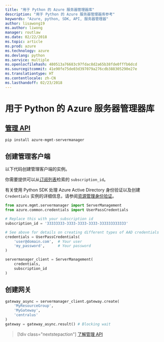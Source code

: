 ```yaml
---
title: "用于 Python 的 Azure 服务器管理器库"
description: "用于 Python 的 Azure 服务器管理器库参考"
keywords: "Azure, python, SDK, API, 服务器管理器"
author: lisawong19
ms.author: liwong
manager: routlaw
ms.date: 02/22/2018
ms.topic: article
ms.prod: azure
ms.technology: azure
ms.devlang: python
ms.service: multiple
ms.openlocfilehash: 480513a76683c97fdac8d2a65b38fde0fffb6dcd
ms.sourcegitcommit: 41e90fe75de03d397079a276cdb388305290e27e
ms.translationtype: HT
ms.contentlocale: zh-CN
ms.lasthandoff: 02/23/2018
---
```

# <a name="azure-server-manager-libraries-for-python"></a>用于 Python 的 Azure 服务器管理器库

## <a name="management-apipythonapioverviewazureservermanagermanagement"></a>[管理 API](/python/api/overview/azure/servermanager/management)

```bash
pip install azure-mgmt-servermanager
```

## <a name="create-the-management-client"></a>创建管理客户端

以下代码创建管理客户端的实例。

你需要提供可以从[订阅列表](https://manage.windowsazure.com/#Workspaces/AdminTasks/SubscriptionMapping)检索的 ``subscription_id``。

有关使用 Python SDK 处理 Azure Active Directory 身份验证以及创建 ``Credentials`` 实例的详细信息，请参阅[资源管理身份验证](/python/azure/python-sdk-azure-authenticate)。

```python
from azure.mgmt.servermanager import ServerManagement
from azure.common.credentials import UserPassCredentials

# Replace this with your subscription id
subscription_id = '33333333-3333-3333-3333-333333333333'

# See above for details on creating different types of AAD credentials
credentials = UserPassCredentials(
    'user@domain.com',  # Your user
    'my_password',      # Your password
)

servermanager_client = ServerManagement(
    credentials,
    subscription_id
)
``` 

## <a name="create-gateway"></a>创建网关
```python
gateway_async = servermanager_client.gateway.create(
    'MyResourceGroup',
    'MyGateway',
    'centralus'
)
gateway = gateway_async.result() # Blocking wait
```

> [!div class="nextstepaction"]
> [了解管理 API](/python/api/overview/azure/servermanager/management)